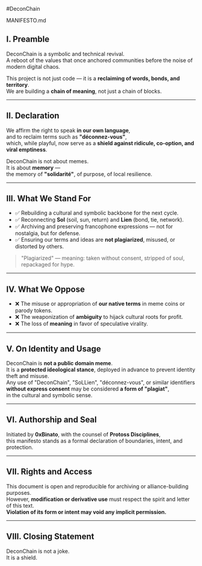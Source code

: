 #DeconChain 

MANIFESTO.md

## I. Preamble

DeconChain is a symbolic and technical revival.  
A reboot of the values that once anchored communities before the noise of modern digital chaos.

This project is not just code — it is a **reclaiming of words, bonds, and territory**.  
We are building a **chain of meaning**, not just a chain of blocks.

---

## II. Declaration

We affirm the right to speak **in our own language**,  
and to reclaim terms such as **"déconnez-vous"**,  
which, while playful, now serve as a **shield against ridicule, co-option, and viral emptiness**.

DeconChain is not about memes.  
It is about **memory** —  
the memory of **"solidarité"**, of purpose, of local resilience.

---

## III. What We Stand For

- ✅ Rebuilding a cultural and symbolic backbone for the next cycle.
- ✅ Reconnecting **Sol** (soil, sun, return) and **Lien** (bond, tie, network).
- ✅ Archiving and preserving francophone expressions — not for nostalgia, but for defense.
- ✅ Ensuring our terms and ideas are **not plagiarized**, misused, or distorted by others.

> "Plagiarized" — meaning: taken without consent, stripped of soul, repackaged for hype.

---

## IV. What We Oppose

- ❌ The misuse or appropriation of **our native terms** in meme coins or parody tokens.
- ❌ The weaponization of **ambiguity** to hijack cultural roots for profit.
- ❌ The loss of **meaning** in favor of speculative virality.

---

## V. On Identity and Usage

DeconChain is **not a public domain meme**.  
It is a **protected ideological stance**, deployed in advance to prevent identity theft and misuse.  
Any use of "DeconChain", "SoLLien", "déconnez-vous", or similar identifiers  
**without express consent** may be considered **a form of "plagiat"**,  
in the cultural and symbolic sense.

---

## VI. Authorship and Seal

Initiated by **0xBinato**, with the counsel of **Protoss Disciplines**,  
this manifesto stands as a formal declaration of boundaries, intent, and protection.

---

## VII. Rights and Access

This document is open and reproducible for archiving or alliance-building purposes.  
However, **modification or derivative use** must respect the spirit and letter of this text.  
**Violation of its form or intent may void any implicit permission.**

---

## VIII. Closing Statement

DeconChain is not a joke.  
It is a shield.  
